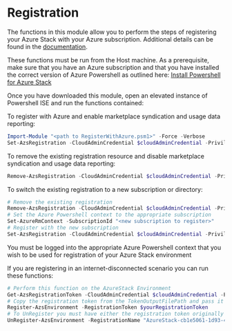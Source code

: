 # Registration

The functions in this module allow you to perform the steps of registering your Azure Stack with your Azure subscription. Additional details can be found in the [documentation](https://docs.microsoft.com/en-us/azure/azure-stack/azure-stack-register).

These functions must be run from the Host machine. As a prerequisite, make sure that you have an Azure subscription and that you have installed the correct version of Azure Powershell as outlined here: [Install Powershell for Azure Stack](https://docs.microsoft.com/en-us/azure/azure-stack/azure-stack-powershell-install)

Once you have downloaded this module, open an elevated instance of Powershell ISE and run the functions contained:

To register with Azure and enable marketplace syndication and usage data reporting:
```powershell
Import-Module "<path to RegisterWithAzure.psm1>" -Force -Verbose
Set-AzsRegistration -CloudAdminCredential $cloudAdminCredential -PrivilegedEndpoint $privilegedEndpoint -BillingModel PayAsYouUse
```

To remove the existing registration resource and disable marketplace syndication and usage data reporting:
```powershell
Remove-AzsRegistration -CloudAdminCredential $cloudAdminCredential -PrivilegedEndpoint $privilegedEndpoint
```

To switch the existing registration to a new subscription or directory:
```powershell
# Remove the existing registration
Remove-AzsRegistration -CloudAdminCredential $cloudAdminCredential -PrivilegedEndpoint $privilegedEndpoint 
# Set the Azure Powershell context to the appropriate subscription
Set-AzureRmContext -SubscriptionId "<new subscription to register>"
# Register with the new subscription
Set-AzsRegistration -CloudAdminCredential $cloudAdminCredential -PrivilegedEndpoint $privilegedEndpoint -BillingModel PayAsYouUse
```

You must be logged into the appropriate Azure Powershell context that you wish to be used for registration of your Azure Stack environment

If you are registering in an internet-disconnected scenario you can run these functions:

```powershell
# Perform this function on the AzureStack Environment
Get-AzsRegistrationToken -CloudAdminCredential $cloudAdminCredential -PrivilegedEndpoint $PrivilegedEndpoint -BillingModel Development -TokenOutputFilePath "C:\Temp\RegistrationToken.txt"
# Copy the registration token from the TokenOutputFilePath and pass it to this function on the Azure / Internet connected machine
Register-AzsEnvironment -RegistrationToken $yourRegistrationToken
# To UnRegister you must have either the registration token originally used or the registration resource name
UnRegister-AzsEnvironment -RegistrationName "AzureStack-cb1e5061-1d93-4836-81ea-3b74a1db857a"
```
